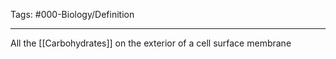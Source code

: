 Tags: #000-Biology/Definition 

---
All the [[Carbohydrates]] on the exterior of a cell surface membrane
